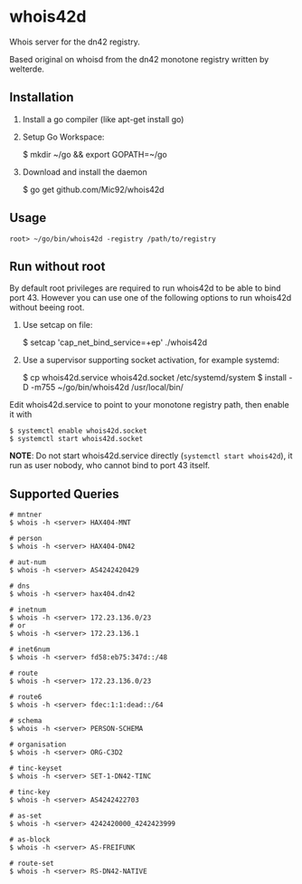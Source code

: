 # whois42d
Whois server for the dn42 registry.

Based original on whoisd from the dn42 monotone registry written by welterde.

## Installation

1. Install a go compiler (like apt-get install go)
2. Setup Go Workspace:

    $ mkdir ~/go && export GOPATH=~/go

3. Download and install the daemon

    $ go get github.com/Mic92/whois42d

## Usage

    root> ~/go/bin/whois42d -registry /path/to/registry


## Run without root

By default root privileges are required to run whois42d to be able to bind port 43.
However you can use one of the following options to run whois42d without beeing root.

1. Use setcap on file:

    $ setcap 'cap_net_bind_service=+ep' ./whois42d

2. Use a supervisor supporting socket activation, for example systemd:

    $ cp whois42d.service whois42d.socket /etc/systemd/system
    $ install -D -m755 ~/go/bin/whois42d /usr/local/bin/

Edit whois42d.service to point to your monotone registry path, then enable it with

    $ systemctl enable whois42d.socket
    $ systemctl start whois42d.socket

**NOTE**: Do not start whois42d.service directly (`systemctl start whois42d`),
it run as user nobody, who cannot bind to port 43 itself.

## Supported Queries

    # mntner
    $ whois -h <server> HAX404-MNT

    # person
    $ whois -h <server> HAX404-DN42

    # aut-num
    $ whois -h <server> AS4242420429

    # dns
    $ whois -h <server> hax404.dn42

    # inetnum
    $ whois -h <server> 172.23.136.0/23
    # or
    $ whois -h <server> 172.23.136.1

    # inet6num
    $ whois -h <server> fd58:eb75:347d::/48

    # route
    $ whois -h <server> 172.23.136.0/23

    # route6
    $ whois -h <server> fdec:1:1:dead::/64

    # schema
    $ whois -h <server> PERSON-SCHEMA

    # organisation
    $ whois -h <server> ORG-C3D2

    # tinc-keyset
    $ whois -h <server> SET-1-DN42-TINC

    # tinc-key
    $ whois -h <server> AS4242422703

    # as-set
    $ whois -h <server> 4242420000_4242423999

    # as-block
    $ whois -h <server> AS-FREIFUNK

    # route-set
    $ whois -h <server> RS-DN42-NATIVE
